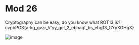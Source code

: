# Mod 26

Cryptography can be easy, do you know what ROT13 is? </br>
cvpbPGS{arkg_gvzr_V'yy_gel_2_ebhaqf_bs_ebg13_GYpXOHqX}</br>

![image](https://github.com/ShadowBringer007/CTF_Repository/assets/47370367/f60aa6e8-f7b3-4fd0-bc86-a34a2d528af9)


